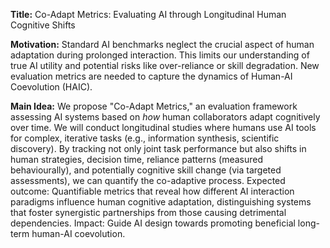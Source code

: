**Title:** Co-Adapt Metrics: Evaluating AI through Longitudinal Human Cognitive Shifts

**Motivation:** Standard AI benchmarks neglect the crucial aspect of human adaptation during prolonged interaction. This limits our understanding of true AI utility and potential risks like over-reliance or skill degradation. New evaluation metrics are needed to capture the dynamics of Human-AI Coevolution (HAIC).

**Main Idea:** We propose "Co-Adapt Metrics," an evaluation framework assessing AI systems based on *how* human collaborators adapt cognitively over time. We will conduct longitudinal studies where humans use AI tools for complex, iterative tasks (e.g., information synthesis, scientific discovery). By tracking not only joint task performance but also shifts in human strategies, decision time, reliance patterns (measured behaviourally), and potentially cognitive skill change (via targeted assessments), we can quantify the co-adaptive process. Expected outcome: Quantifiable metrics that reveal how different AI interaction paradigms influence human cognitive adaptation, distinguishing systems that foster synergistic partnerships from those causing detrimental dependencies. Impact: Guide AI design towards promoting beneficial long-term human-AI coevolution.